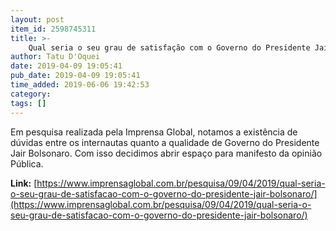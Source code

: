 ```yaml
---
layout: post
item_id: 2598745311
title: >-
    Qual seria o seu grau de satisfação com o Governo do Presidente Jair Bolsonaro?
author: Tatu D'Oquei
date: 2019-04-09 19:05:41
pub_date: 2019-04-09 19:05:41
time_added: 2019-06-06 19:42:53
category: 
tags: []
---
```


Em pesquisa realizada pela Imprensa Global, notamos a existência de dúvidas entre os internautas quanto a qualidade de Governo do Presidente Jair Bolsonaro. Com isso decidimos abrir espaço para manifesto da opinião Pública.

**Link:** [https://www.imprensaglobal.com.br/pesquisa/09/04/2019/qual-seria-o-seu-grau-de-satisfacao-com-o-governo-do-presidente-jair-bolsonaro/](https://www.imprensaglobal.com.br/pesquisa/09/04/2019/qual-seria-o-seu-grau-de-satisfacao-com-o-governo-do-presidente-jair-bolsonaro/)

